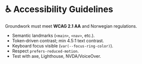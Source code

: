 # ♿ Accessibility Guidelines

Groundwork must meet **WCAG 2.1 AA** and Norwegian regulations.

- Semantic landmarks (`<main>`, `<nav>`, etc.).
- Token‑driven contrast; min 4.5:1 text contrast.
- Keyboard focus visible (`var(--focus-ring-color)`).
- Respect `prefers-reduced-motion`.
- Test with axe, Lighthouse, NVDA/VoiceOver.
